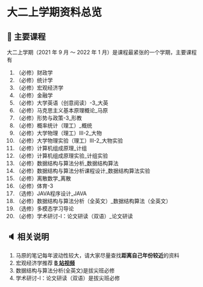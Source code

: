 # 大二上学期资料总览

## :book: 主要课程

大二上学期（2021 年 9 月 ～ 2022 年 1 月）是课程最紧张的一个学期，主要课程有

1. （必修）财政学
2. （必修）统计学
3. （必修）宏观经济学
4. （必修）金融学
5. （必修）大学英语（创意阅读）-3_大英
6. （必修）马克思主义基本原理概论_马原
7. （必修）形势与政策-3_形教
8. （必修）概率统计（理工）_概统
9. （必修）大学物理（理工）Ⅲ-2_大物
10. （必修）大学物理实验（理工）Ⅲ-2_大物实验
11. （必修）计算机组成原理_计组
12. （必修）计算机组成原理实验_计组实验
13. （必修）数据结构与算法分析_数据结构算法
14. （必修）数据结构与算法分析课程设计_数据结构算法实验
15. （必修）离散数学_离散
16. （必修）体育-3
17. （选修）JAVA程序设计_JAVA
18. （必修）数据结构与算法分析（全英文）_数据结构算法（全英文）
19. （选修）多模态学习导论
20. （必修）学术研讨-I：论文研读（双语）_论文研读


## :speaker: 相关说明

1. 马原的笔记每年波动性较大，请大家尽量查找**距离自己年份较近**的资料
2. 宏观经济学推荐 [**B 站视频**](https://www.bilibili.com/video/BV1GC4y117cm/?spm_id_from=333.337.search-card.all.click&vd_source=66823c3216b82637e31f708a5e627a0b)
3. 数据结构与算法分析(全英文)是拔尖班必修
4. 学术研讨-I：论文研读（双语）是拔尖班必修


